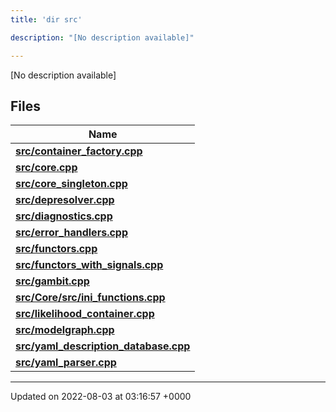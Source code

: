 ```yaml
---
title: 'dir src'

description: "[No description available]"

---
```







[No description available]

## Files

| Name           |
| -------------- |
| **[src/container_factory.cpp](/documentation/code/gambit_sphinx/files/container__factory_8cpp/#file-container-factory.cpp)**  |
| **[src/core.cpp](/documentation/code/gambit_sphinx/files/core_8cpp/#file-core.cpp)**  |
| **[src/core_singleton.cpp](/documentation/code/gambit_sphinx/files/core__singleton_8cpp/#file-core-singleton.cpp)**  |
| **[src/depresolver.cpp](/documentation/code/gambit_sphinx/files/depresolver_8cpp/#file-depresolver.cpp)**  |
| **[src/diagnostics.cpp](/documentation/code/gambit_sphinx/files/diagnostics_8cpp/#file-diagnostics.cpp)**  |
| **[src/error_handlers.cpp](/documentation/code/gambit_sphinx/files/error__handlers_8cpp/#file-error-handlers.cpp)**  |
| **[src/functors.cpp](/documentation/code/gambit_sphinx/files/functors_8cpp/#file-functors.cpp)**  |
| **[src/functors_with_signals.cpp](/documentation/code/gambit_sphinx/files/functors__with__signals_8cpp/#file-functors-with-signals.cpp)**  |
| **[src/gambit.cpp](/documentation/code/gambit_sphinx/files/gambit_8cpp/#file-gambit.cpp)**  |
| **[src/Core/src/ini_functions.cpp](/documentation/code/gambit_sphinx/files/core_2src_2ini__functions_8cpp/#file-core/src/ini-functions.cpp)**  |
| **[src/likelihood_container.cpp](/documentation/code/gambit_sphinx/files/likelihood__container_8cpp/#file-likelihood-container.cpp)**  |
| **[src/modelgraph.cpp](/documentation/code/gambit_sphinx/files/modelgraph_8cpp/#file-modelgraph.cpp)**  |
| **[src/yaml_description_database.cpp](/documentation/code/gambit_sphinx/files/yaml__description__database_8cpp/#file-yaml-description-database.cpp)**  |
| **[src/yaml_parser.cpp](/documentation/code/gambit_sphinx/files/yaml__parser_8cpp/#file-yaml-parser.cpp)**  |






-------------------------------

Updated on 2022-08-03 at 03:16:57 +0000
